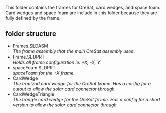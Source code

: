 This folder contains the frames for OreSat, card wedges, and space foam. Card wedges and space foam are include in this folder because they are fully defined by the frame. 

## folder structure
- Frames.SLDASM  
_The frame assembly that the main OreSat assembly uses._
- Frame.SLDPRT  
_Holds all frame configuration ie: +X, -X, Y._
- spaceFoam.SLDPRT  
_spaceFoam for the +X frame._
- CardWedge  
_The trapizod card wedge for the OreSat frame. Has a config for a cutout to allow the solar card connector through._
- CardWedgeTriangle  
_The trangle card wedge for the OreSat frame. Has a config for a short version to allow the solar card connector through._
